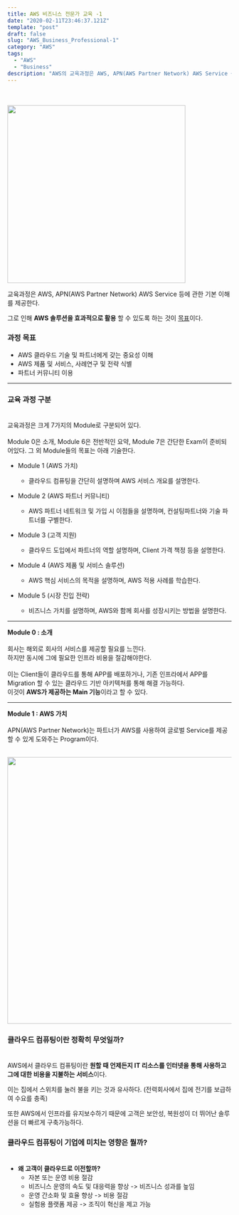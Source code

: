 ```yaml
---
title: AWS 비즈니스 전문가 교육 -1
date: "2020-02-11T23:46:37.121Z"
template: "post"
draft: false
slug: "AWS_Business_Professional-1"
category: "AWS"
tags:
  - "AWS"
  - "Business"
description: "AWS의 교육과정은 AWS, APN(AWS Partner Network) AWS Service 등에 관한 기본 이해를 제공한다. 그로 인해 AWS 솔루션을 효과적으로 활용할 수 있도록 하는 것이 목표이다..."
---
```


<br/><br/><img src="/media/apn_picture_1.png" width="400px"><br/>

교육과정은 AWS, APN(AWS Partner Network) AWS Service 등에 관한 기본 이해를 제공한다.<br/>

그로 인해 **AWS 솔루션을 효과적으로 활용** 할 수 있도록 하는 것이 <u>목표</u>이다.

### 과정 목표
* AWS 클라우드 기술 및 파트너에게 갖는 중요성 이해
* AWS 제품 및 서비스, 사례연구 및 전략 식별
* 파트너 커뮤니티 이용

---
### 교육 과정 구분<br/><br/>
교육과정은 크게 7가지의 Module로 구분되어 있다.<br/><br/>
Module 0은 소개, Module 6은 전반적인 요약, Module 7은 간단한 Exam이 준비되어있다. 그 외 Module들의 목표는 아래 기술한다.

* Module 1 (AWS 가치)
  * 클라우드 컴퓨팅을 간단히 설명하며 AWS 서비스 개요를 설명한다.

* Module 2 (AWS 파트너 커뮤니티)
	* AWS 파트너 네트워크 및 가입 시 이점들을 설명하며,  컨설팅파트너와 기술 파트너를 구별한다.
	
* Module 3 (고객 지원)
	* 클라우드 도입에서 파트너의 역할 설명하며, Client 가격 책정 등을 설명한다.

* Module 4 (AWS 제품 및 서비스 솔루션)
	* AWS 핵심 서비스의 목적을 설명하며, AWS 적용 사례를 학습한다. 

* Module 5 (시장 진입 전략)
	* 비즈니스 가치를 설명하며, AWS와 함께 회사를 성장시키는 방법을 설명한다.

---
**Module 0 : 소개**<br/><br/>
회사는 해외로 회사의 서비스를 제공할 필요를 느낀다.<br/>
하지만 동시에 그에 필요한 인프라 비용을 절감해야한다.<br/><br/>
이는 Client들이 클라우드를 통해 APP를 배포하거나, 기존 인프라에서 APP를 Migration 할 수 있는 클라우드 기반 아키텍쳐를 통해 해결 가능하다.<br/>
이것이 **AWS가 제공하는 Main 기능**이라고 할 수 있다.

---

**Module 1 : AWS 가치**<br/><br/>
APN(AWS Partner Network)는 파트너가 AWS를 사용하여 글로벌 Service를 제공할 수 있게 도와주는 Program이다.<br/>

<br/><img src="/media/aws_cloud.png" width="600px"><br/>

### 클라우드 컴퓨팅이란 정확히 무엇일까?<br/><br/>
AWS에서 클라우드 컴퓨팅이란 **원할 때 언제든지 IT 리소스를 인터넷을 통해 사용하고 그에 대한 비용을 지불하는 서비스**이다.

이는 집에서 스위치를 눌러 불을 키는 것과 유사하다. (전력회사에서 집에 전기를 보급하여 수요를 충족)

또한 AWS에서 인프라를 유지보수하기 때문에 고객은 보안성, 복원성이 더 뛰어난 솔루션을 더 빠르게 구축가능하다.

### 클라우드 컴퓨팅이 기업에 미치는 영향은 뭘까?<br/><br/>
* **왜 고객이 클라우드로 이전할까?**
	- 자본 또는 운영 비용 절감
	- 비즈니스 운영의 속도 및 대응력을 향상 -> 비즈니스 성과를 높임
	- 운영 간소화 및 효율 향상 -> 비용 절감
	- 실험용 플랫폼 제공 -> 조직이 혁신을 제고 가능
